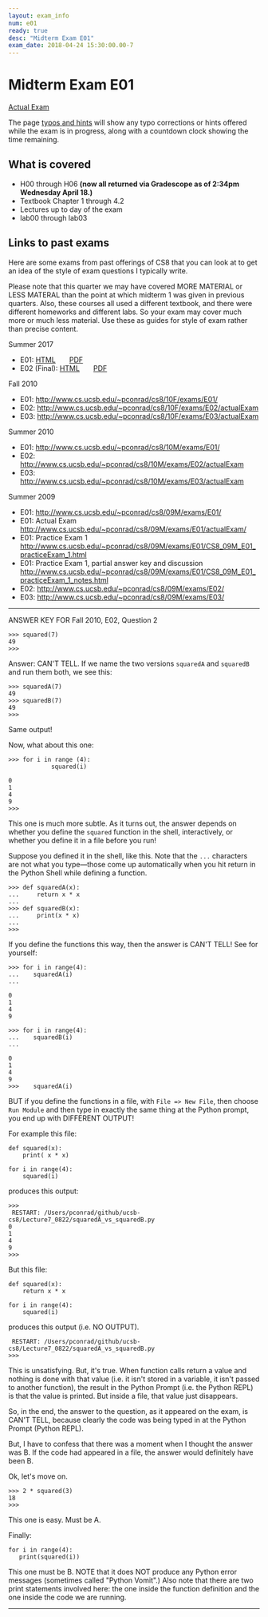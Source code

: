 ```yaml
---
layout: exam_info
num: e01
ready: true
desc: "Midterm Exam E01"
exam_date: 2018-04-24 15:30:00.00-7
---
```


# Midterm Exam E01

[Actual Exam](cs8_s18_e01/)

The page [typos and hints](typos/) will show any typo corrections or hints offered while the exam is in progress, along with a countdown clock showing the time remaining.

## What is covered 

* H00 through H06 <b>(now all returned via Gradescope as of 2:34pm Wednesday April 18.)</b>
* Textbook Chapter 1 through 4.2
* Lectures up to day of the exam
* lab00 through lab03

## Links to past exams


Here are some exams from past offerings of CS8 that you can look at to get an idea of the style of exam questions I typically write.

Please note that this quarter we may have covered MORE MATERIAL or LESS MATERAL than the point at which midterm 1 was given in previous quarters.  Also, these courses all used a different textbook, and there were different homeworks and different labs.   So your exam may cover much more or much less material.  Use these as guides for style of exam rather than precise content.

Summer 2017
* E01: [HTML](https://ucsb-cs8-m17.github.io/exam/e01/cs8_m17_e01/) &nbsp; &nbsp;  &nbsp; [PDF](https://ucsb-cs8-m17.github.io/exam/e01/cs8_m17_e01.pdf)
* E02 (Final): [HTML](https://ucsb-cs8-m17.github.io/exam/e02/cs8_m17_e02/) &nbsp; &nbsp;  &nbsp; [PDF](https://ucsb-cs8-m17.github.io/exam/e02/cs8_m17_e02.pdf)

Fall 2010

* E01: <http://www.cs.ucsb.edu/~pconrad/cs8/10F/exams/E01/>
* E02: <http://www.cs.ucsb.edu/~pconrad/cs8/10F/exams/E02/actualExam>
* E03: <http://www.cs.ucsb.edu/~pconrad/cs8/10F/exams/E03/actualExam>

Summer 2010

* E01: <http://www.cs.ucsb.edu/~pconrad/cs8/10M/exams/E01/>
* E02: <http://www.cs.ucsb.edu/~pconrad/cs8/10M/exams/E02/actualExam>
* E03: <http://www.cs.ucsb.edu/~pconrad/cs8/10M/exams/E03/actualExam>


Summer 2009

* E01: <http://www.cs.ucsb.edu/~pconrad/cs8/09M/exams/E01/>
* E01: Actual Exam <http://www.cs.ucsb.edu/~pconrad/cs8/09M/exams/E01/actualExam/>
* E01: Practice Exam 1 <http://www.cs.ucsb.edu/~pconrad/cs8/09M/exams/E01/CS8_09M_E01_practiceExam_1.html>
* E01: Practice Exam 1, partial answer key and discussion <http://www.cs.ucsb.edu/~pconrad/cs8/09M/exams/E01/CS8_09M_E01_practiceExam_1_notes.html>
* E02: <http://www.cs.ucsb.edu/~pconrad/cs8/09M/exams/E02/>
* E03: <http://www.cs.ucsb.edu/~pconrad/cs8/09M/exams/E03/>

---

ANSWER KEY FOR Fall 2010, E02, Question 2



```
>>> squared(7)
49
>>>
```

Answer: CAN'T TELL.  If we name the two versions `squaredA` and `squaredB` and run them both, we see this:

```
>>> squaredA(7)
49
>>> squaredB(7)
49
>>> 
```

Same output!

Now, what about this one:


```
>>> for i in range (4):
            squared(i)

0
1
4
9
>>>
```

This one is much more subtle.  As it turns out, the answer depends on whether you define the `squared` function in the shell, interactively, or whether you define it in a file before you run!

Suppose you defined it in the shell, like this.  Note that the `...` characters are not what you type&mdash;those come up automatically when you hit return in the Python Shell while defining a function.

```
>>> def squaredA(x):
...     return x * x
... 
>>> def squaredB(x):
...     print(x * x)
... 
>>> 
```

If you define the functions this way, then the answer is CAN'T TELL!  See for yourself:


```
>>> for i in range(4):
...    squaredA(i)
... 

0
1
4
9

>>> for i in range(4):
...    squaredB(i)
... 

0
1
4
9
>>>    squaredA(i)
```

BUT if you define the functions in a file, with `File => New File`, then choose `Run Module` and then type in exactly 
the same thing at the Python prompt, you end up with DIFFERENT OUTPUT!

For example this file:

```
def squared(x):
    print( x * x)

for i in range(4):
    squared(i)
```

produces this output:

```
>>> 
 RESTART: /Users/pconrad/github/ucsb-cs8/Lecture7_0822/squaredA_vs_squaredB.py 
0
1
4
9
>>> 
```

But this file:

```
def squared(x):
    return x * x

for i in range(4):
    squared(i)
```

produces this output (i.e. NO OUTPUT).

```
 RESTART: /Users/pconrad/github/ucsb-cs8/Lecture7_0822/squaredA_vs_squaredB.py 
>>> 
```

This is unsatisfying.  But, it's true.   When function calls return a value and nothing is done with that value (i.e. it isn't stored in a variable, it isn't passed to another function), the result in the Python Prompt (i.e. the Python REPL) is that the value is printed.  But inside a file, that value just disappears.

So, in the end, the answer to the question, as it appeared on the exam, is CAN'T TELL, because clearly the code was being typed in at the Python Prompt (Python REPL).

But, I have to confess that there was a moment when I thought the answer was B.   If the code had appeared in a file, the answer would definitely have been B.

Ok, let's move on.

```
>>> 2 * squared(3)
18
>>>    
```

This one is easy.  Must be A.

Finally:

```
for i in range(4):
   print(squared(i))
```

This one must be B.    NOTE that it does NOT produce any Python error messages (sometimes called "Python Vomit".)   Also note that there are two print statements involved here: the one inside the function definition and the one inside the code we are running.


---

<div style="display:none;">  http://ucsb-cs8-m17.github.io/exam/e01 </div>
